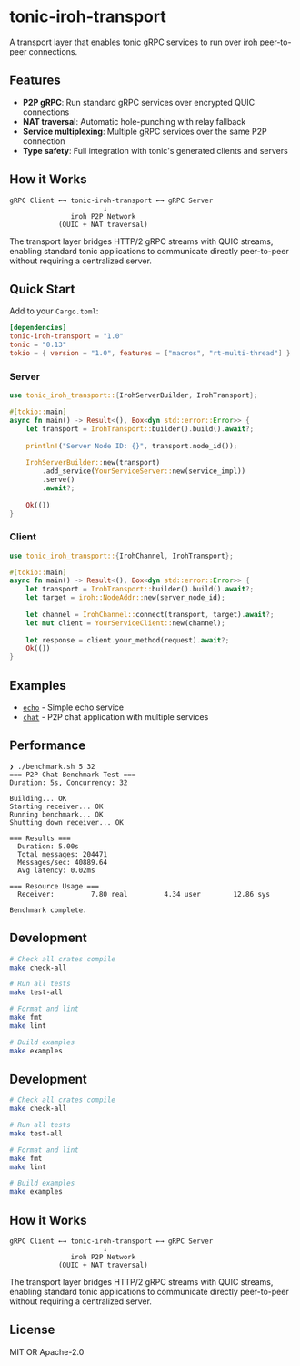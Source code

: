 # tonic-iroh-transport

A transport layer that enables [tonic](https://github.com/hyperium/tonic) gRPC services to run over [iroh](https://github.com/n0-computer/iroh) peer-to-peer connections.

## Features

- **P2P gRPC**: Run standard gRPC services over encrypted QUIC connections
- **NAT traversal**: Automatic hole-punching with relay fallback
- **Service multiplexing**: Multiple gRPC services over the same P2P connection
- **Type safety**: Full integration with tonic's generated clients and servers

## How it Works

```
gRPC Client ←→ tonic-iroh-transport ←→ gRPC Server
                       ↓
               iroh P2P Network
            (QUIC + NAT traversal)
```

The transport layer bridges HTTP/2 gRPC streams with QUIC streams, enabling standard tonic applications to communicate directly peer-to-peer without requiring a centralized server.

## Quick Start

Add to your `Cargo.toml`:

```toml
[dependencies]
tonic-iroh-transport = "1.0"
tonic = "0.13"
tokio = { version = "1.0", features = ["macros", "rt-multi-thread"] }
```

### Server

```rust
use tonic_iroh_transport::{IrohServerBuilder, IrohTransport};

#[tokio::main]
async fn main() -> Result<(), Box<dyn std::error::Error>> {
    let transport = IrohTransport::builder().build().await?;
    
    println!("Server Node ID: {}", transport.node_id());
    
    IrohServerBuilder::new(transport)
        .add_service(YourServiceServer::new(service_impl))
        .serve()
        .await?;
        
    Ok(())
}
```

### Client

```rust
use tonic_iroh_transport::{IrohChannel, IrohTransport};

#[tokio::main]
async fn main() -> Result<(), Box<dyn std::error::Error>> {
    let transport = IrohTransport::builder().build().await?;
    let target = iroh::NodeAddr::new(server_node_id);
    
    let channel = IrohChannel::connect(transport, target).await?;
    let mut client = YourServiceClient::new(channel);
    
    let response = client.your_method(request).await?;
    Ok(())
}
```

## Examples

- [`echo`](examples/echo/) - Simple echo service
- [`chat`](examples/chat/) - P2P chat application with multiple services

## Performance

```
❯ ./benchmark.sh 5 32
=== P2P Chat Benchmark Test ===
Duration: 5s, Concurrency: 32

Building... OK
Starting receiver... OK
Running benchmark... OK
Shutting down receiver... OK

=== Results ===
  Duration: 5.00s
  Total messages: 204471
  Messages/sec: 40889.64
  Avg latency: 0.02ms

=== Resource Usage ===
  Receiver:         7.80 real         4.34 user        12.86 sys

Benchmark complete.
```

## Development

```bash
# Check all crates compile
make check-all

# Run all tests
make test-all

# Format and lint
make fmt
make lint

# Build examples
make examples
```

## Development

```bash
# Check all crates compile
make check-all

# Run all tests
make test-all

# Format and lint
make fmt
make lint

# Build examples
make examples
```

## How it Works

```
gRPC Client ←→ tonic-iroh-transport ←→ gRPC Server
                       ↓
               iroh P2P Network
            (QUIC + NAT traversal)
```

The transport layer bridges HTTP/2 gRPC streams with QUIC streams, enabling standard tonic applications to communicate directly peer-to-peer without requiring a centralized server.

## License

MIT OR Apache-2.0